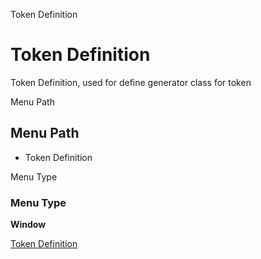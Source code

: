 
Token Definition
# Token Definition


Token Definition, used for define generator class for token

Menu Path
## Menu Path



- Token Definition

Menu Type
### Menu Type

**Window**


[Token Definition](../../functional-guide/window/window-token-definition.md)